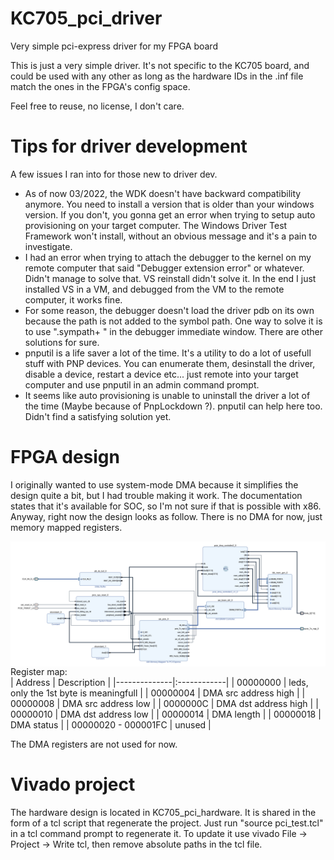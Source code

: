 # KC705_pci_driver
Very simple pci-express driver for my FPGA board

This is just a very simple driver. It's not specific to the KC705 board, and could be used with any other as long as the hardware IDs in the .inf file match the ones in the FPGA's config space.

Feel free to reuse, no license, I don't care.

# Tips for driver development
A few issues I ran into for those new to driver dev.
- As of now 03/2022, the WDK doesn't have backward compatibility anymore. You need to install a version that is older than your windows version. If you don't,
you gonna get an error when trying to setup auto provisioning on your target computer. The Windows Driver Test Framework won't install, without an obvious message and it's a pain
to investigate.
- I had an error when trying to attach the debugger to the kernel on my remote computer that said "Debugger extension error" or whatever. Didn't manage to solve that. VS reinstall
didn't solve it. In the end I just installed VS in a VM, and debugged from the VM to the remote computer, it works fine.
- For some reason, the debugger doesn't load the driver pdb on its own because the path is not added to the symbol path. One way to solve it is to use ".sympath+ <folder>" in
the debugger immediate window. There are other solutions for sure.
- pnputil is a life saver a lot of the time. It's a utility to do a lot of usefull stuff with PNP devices. You can enumerate them, desinstall the driver, disable a device,
restart a device etc... just remote into your target computer and use pnputil in an admin command prompt.
- It seems like auto provisioning is unable to uninstall the driver a lot of the time (Maybe because of PnpLockdown ?). pnputil can help here too. Didn't find a satisfying solution yet.

# FPGA design
I originally wanted to use system-mode DMA because it simplifies the design quite a bit, but I had trouble making it work. The documentation states that it's available for SOC, so I'm not sure if that is possible with x86. Anyway, right now the design looks as follow. There is no DMA for now, just memory mapped registers.
  
<img align="left" src="images/design_1.png">
  
Register map:  
| Address      | Description |
|--------------|:------------|
| 00000000 |  leds, only the 1st byte is meaningfull |
| 00000004 |  DMA src address high  |
| 00000008 |  DMA src address low  |
| 0000000C |  DMA dst address high  |
| 00000010 |  DMA dst address low  |
| 00000014 |  DMA length  |
| 00000018 |  DMA status  |
| 00000020 - 000001FC |  unused  |
  
The DMA registers are not used for now. 
  
# Vivado project
The hardware design is located in KC705_pci_hardware. It is shared in the form of a tcl script that regenerate the project.
Just run "source pci_test.tcl" in a tcl command prompt to regenerate it. To update it use vivado File -> Project -> Write tcl, then remove absolute paths in the tcl file. 
